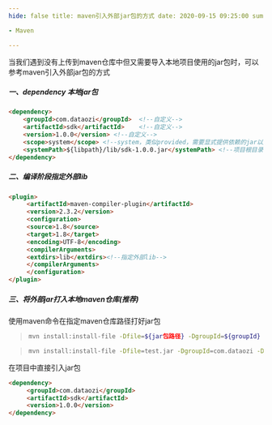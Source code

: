 ```yaml
---
hide: false title: maven引入外部jar包的方式 date: 2020-09-15 09:25:00 summary: maven引入外部jar包的方式 categories: Maven tags:

- Maven

---
```

当我们遇到没有上传到maven仓库中但又需要导入本地项目使用的jar包时，可以参考maven引入外部jar包的方式
<!-- more -->
##### 一、dependency 本地jar包

```html
<dependency>
    <groupId>com.dataozi</groupId>  <!--自定义-->
    <artifactId>sdk</artifactId>    <!--自定义-->
    <version>1.0.0</version> <!--自定义-->
    <scope>system</scope> <!--system，类似provided，需要显式提供依赖的jar以后，Maven就不会在Repository中查找它-->
    <systemPath>${libpath}/lib/sdk-1.0.0.jar</systemPath> <!--项目根目录下的lib文件夹下-->
</dependency> 
```

##### 二、编译阶段指定外部lib

```html
<plugin>
     <artifactId>maven-compiler-plugin</artifactId>
     <version>2.3.2</version>
     <configuration>
     <source>1.8</source>
     <target>1.8</target>
     <encoding>UTF-8</encoding>
     <compilerArguments>
     <extdirs>lib</extdirs><!--指定外部lib-->
     </compilerArguments>
     </configuration>
</plugin>
```

##### 三、将外部jar打入本地maven仓库(推荐)

使用maven命令在指定maven仓库路径打好jar包

> ```sh
> mvn install:install-file -Dfile=${jar包路径} -DgroupId=${groupId} -DartifactId=${artifactId} -Dversion=${指定版本} -Dpackaging=${指定打包方式}
> ```

> ```sh
> mvn install:install-file -Dfile=test.jar -DgroupId=com.dataozi -DartifactId=sdk -Dversion=1.0.0 -Dpackaging=jar
> ```

在项目中直接引入jar包

```html
<dependency>
     <groupId>com.dataozi</groupId>
     <artifactId>sdk</artifactId>
     <version>1.0.0</version>
</dependency>
```
